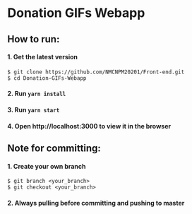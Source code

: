 # Donation GIFs Webapp

## How to run:

#### 1. Get the latest version

```shell
$ git clone https://github.com/NMCNPM20201/Front-end.git
$ cd Donation-GIFs-Webapp
```

#### 2. Run `yarn install`

#### 3. Run `yarn start`

#### 4. Open http://localhost:3000 to view it in the browser

## Note for committing:

#### 1. Create your own branch

```shell
$ git branch <your_branch>
$ git checkout <your_branch>
```

#### 2. Always pulling before committing and pushing to master    
 